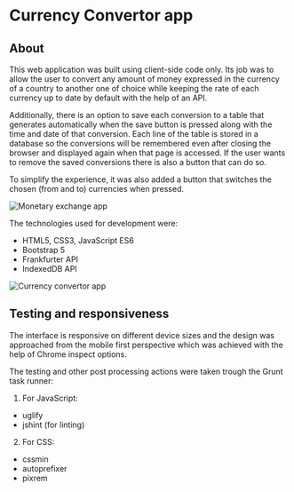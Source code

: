 # Currency Convertor app

## About
This web application was built using client-side code only. Its job was to allow the user to convert any amount of money expressed in the currency of a country to another one of choice while keeping the rate of each currency up to date by default with the help of an API. 

Additionally, there is an option to save each conversion to a table that generates automatically when the save button is pressed along with the time and date of that conversion. Each line of the table is stored in a database so the conversions will be remembered even after closing the browser and displayed again when that page is accessed. If the user wants to remove the saved conversions there is also a button that can do so.

To simplify the experience, it was also added a button that switches the chosen (from and to) currencies when pressed.

![Monetary exchange app](https://user-images.githubusercontent.com/47753370/127495700-5d6f2e65-71b6-46a6-be99-16474c0ec098.gif)

The technologies used for development were:

- HTML5, CSS3, JavaScript ES6
- Bootstrap 5
- Frankfurter API
- IndexedDB API

![Currency convertor app](https://user-images.githubusercontent.com/47753370/127497408-3676d88b-bb25-41aa-9836-048117efec40.gif)

## Testing and responsiveness
The interface is responsive on different device sizes and the design was approached from the mobile first perspective which was achieved with the help of Chrome inspect options.

The testing and other post processing actions were taken trough the Grunt task runner:

1. For JavaScript:
 - uglify
 - jshint (for linting)

2. For CSS:
 - cssmin
 - autoprefixer
 - pixrem
